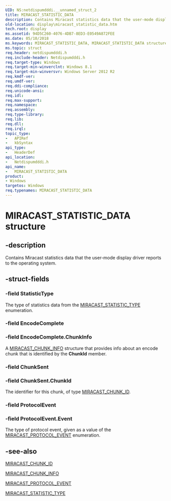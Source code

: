 ```yaml
---
UID: NS:netdispumdddi.__unnamed_struct_2
title: MIRACAST_STATISTIC_DATA
description: Contains Miracast statistics data that the user-mode display driver reports to the operating system.
old-location: display\miracast_statistic_data.htm
tech.root: display
ms.assetid: 94D5C260-4076-4DB7-8ED3-E0549A872FEE
ms.date: 05/10/2018
ms.keywords: MIRACAST_STATISTIC_DATA, MIRACAST_STATISTIC_DATA structure [Display Devices], display.miracast_statistic_data, netdispumdddi/MIRACAST_STATISTIC_DATA
ms.topic: struct
req.header: netdispumdddi.h
req.include-header: Netdispumdddi.h
req.target-type: Windows
req.target-min-winverclnt: Windows 8.1
req.target-min-winversvr: Windows Server 2012 R2
req.kmdf-ver: 
req.umdf-ver: 
req.ddi-compliance: 
req.unicode-ansi: 
req.idl: 
req.max-support: 
req.namespace: 
req.assembly: 
req.type-library: 
req.lib: 
req.dll: 
req.irql: 
topic_type:
-	APIRef
-	kbSyntax
api_type:
-	HeaderDef
api_location:
-	Netdispumdddi.h
api_name:
-	MIRACAST_STATISTIC_DATA
product:
- Windows
targetos: Windows
req.typenames: MIRACAST_STATISTIC_DATA
---
```


# MIRACAST_STATISTIC_DATA structure


## -description


Contains Miracast statistics data that the user-mode display driver reports to the operating system.


## -struct-fields




### -field StatisticType

The type of statistics data from the <a href="https://msdn.microsoft.com/library/windows/hardware/dn265480">MIRACAST_STATISTIC_TYPE</a> enumeration.


### -field EncodeComplete


### -field EncodeComplete.ChunkInfo

A <a href="https://msdn.microsoft.com/library/windows/hardware/dn265473">MIRACAST_CHUNK_INFO</a> structure that provides info about an encode chunk that is identified by the <b>ChunkId</b> member.


### -field ChunkSent


### -field ChunkSent.ChunkId

The identifier for this chunk, of type <a href="https://msdn.microsoft.com/library/windows/hardware/dn265472">MIRACAST_CHUNK_ID</a>.


### -field ProtocolEvent


### -field ProtocolEvent.Event

The type of protocol event, given as a value of the <a href="https://msdn.microsoft.com/library/windows/hardware/dn265477">MIRACAST_PROTOCOL_EVENT</a> enumeration.


## -see-also




<a href="https://msdn.microsoft.com/library/windows/hardware/dn265472">MIRACAST_CHUNK_ID</a>



<a href="https://msdn.microsoft.com/library/windows/hardware/dn265473">MIRACAST_CHUNK_INFO</a>



<a href="https://msdn.microsoft.com/library/windows/hardware/dn265477">MIRACAST_PROTOCOL_EVENT</a>



<a href="https://msdn.microsoft.com/library/windows/hardware/dn265480">MIRACAST_STATISTIC_TYPE</a>
 

 


